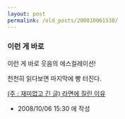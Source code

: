 ```yaml
---
layout: post
permalink: /old_posts/200810061530/
---
```


### 이런 게 바로

이런 게 바로 웃음의 에스컬레이션!

천천히 읽다보면 마지막에 빵 터진다.

<a href="http://avarice.egloos.com/916701" title="">(주 : 재미없고 긴 글) 라면에 질린 이유</a>






- 2008/10/06 15:30 에 작성